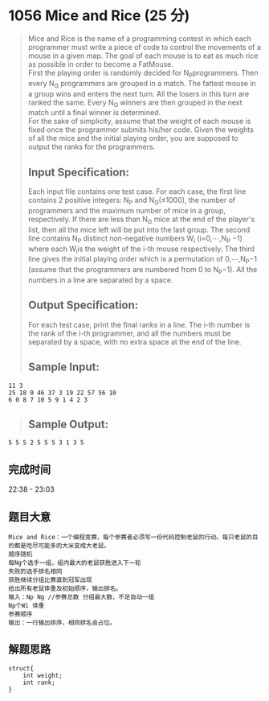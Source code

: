 # 1056 Mice and Rice (25 分)
> Mice and Rice is the name of a programming contest in which each programmer must write a piece of code to control the movements of a mouse in a given map. The goal of each mouse is to eat as much rice as possible in order to become a FatMouse.  
> First the playing order is randomly decided for N<sub>P</sub>​​ programmers. Then every N<sub>G</sub>​​ programmers are grouped in a match. The fattest mouse in a group wins and enters the next turn. All the losers in this turn are ranked the same. Every N<sub>G</sub>​ winners are then grouped in the next match until a final winner is determined.  
> For the sake of simplicity, assume that the weight of each mouse is fixed once the programmer submits his/her code. Given the weights of all the mice and the initial playing order, you are supposed to output the ranks for the programmers.  
> ## Input Specification:  
> Each input file contains one test case. For each case, the first line contains 2 positive integers: N<sub>P</sub> and N<sub>G</sub>(≤1000), the number of programmers and the maximum number of mice in a group, respectively. If there are less than N<sub>G</sub>​​ mice at the end of the player's list, then all the mice left will be put into the last group. The second line contains N<sub>P</sub>​​ distinct non-negative numbers W<sub>​i</sub>​​  (i=0,⋯,N<sub>P</sub>​​ −1) where each W<sub>i</sub>​​ is the weight of the i-th mouse respectively. The third line gives the initial playing order which is a permutation of 0,⋯,N<sub>​P</sub>​​−1 (assume that the programmers are numbered from 0 to N<sub>​P</sub>​​−1). All the numbers in a line are separated by a space.  
> ## Output Specification:  
> For each test case, print the final ranks in a line. The i-th number is the rank of the i-th programmer, and all the numbers must be separated by a space, with no extra space at the end of the line.  
> ## Sample Input:
```
11 3
25 18 0 46 37 3 19 22 57 56 10
6 0 8 7 10 5 9 1 4 2 3
```
> ## Sample Output:
```
5 5 5 2 5 5 5 3 1 3 5
```
## 完成时间
22:38 - 23:03
## 题目大意
```
Mice and Rice：一个编程竞赛，每个参赛者必须写一份代码控制老鼠的行动。每只老鼠的目的都是吃尽可能多的大米变成大老鼠。
顺序随机
每Ng个选手一组，组内最大的老鼠获胜进入下一轮
失败的选手排名相同
获胜继续分组比赛直到冠军出现
给出所有老鼠体重及初始顺序，输出排名。
输入：Np Ng //参赛总数 分组最大数，不足自动一组
Np个Wi 体重
参赛顺序
输出：一行输出排序，相同排名会占位。
```
## 解题思路
```
struct{
    int weight;
    int rank;
}
```